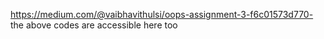 https://medium.com/@vaibhavithulsi/oops-assignment-3-f6c01573d770- the above codes are accessible here too
